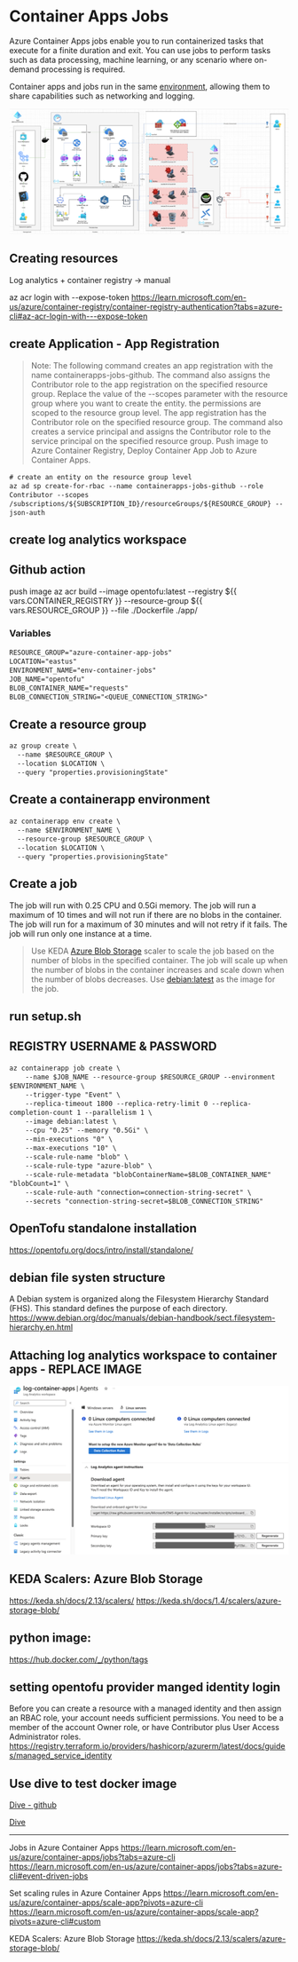 
# Container Apps Jobs
Azure Container Apps jobs enable you to run containerized tasks that execute for a finite duration and exit. You can use jobs to perform tasks such as data processing, machine learning, or any scenario where on-demand processing is required.

Container apps and jobs run in the same [environment](https://learn.microsoft.com/en-us/azure/container-apps/environment), allowing them to share capabilities such as networking and logging.


![Diagram](/assets/container-app-job-diagram.png)

## Creating resources
Log analytics + container registry -> manual


az acr login with --expose-token
https://learn.microsoft.com/en-us/azure/container-registry/container-registry-authentication?tabs=azure-cli#az-acr-login-with---expose-token


## create Application - App Registration
> Note: The following command creates an app registration with the name containerapps-jobs-github. The command also assigns the Contributor role to the app registration on the specified resource group. Replace the value of the --scopes parameter with the resource group where you want to create the entity.
> the permissions are scoped to the resource group level. The app registration has the Contributor role on the specified resource group. The command also creates a service principal and assigns the Contributor role to the service principal on the specified resource group.
> Push image to Azure Container Registry, Deploy Container App Job to Azure Container Apps.


```
# create an entity on the resource group level
az ad sp create-for-rbac --name containerapps-jobs-github --role Contributor --scopes /subscriptions/${SUBSCRIPTION_ID}/resourceGroups/${RESOURCE_GROUP} --json-auth
```

## create log analytics workspace



## Github action
push image 
az acr build --image opentofu:latest --registry ${{ vars.CONTAINER_REGISTRY }} --resource-group ${{ vars.RESOURCE_GROUP }} --file ./Dockerfile ./app/


### Variables
```
RESOURCE_GROUP="azure-container-app-jobs"
LOCATION="eastus"
ENVIRONMENT_NAME="env-container-jobs"
JOB_NAME="opentofu"
BLOB_CONTAINER_NAME="requests"
BLOB_CONNECTION_STRING="<QUEUE_CONNECTION_STRING>"
```


## Create a resource group
```
az group create \
  --name $RESOURCE_GROUP \
  --location $LOCATION \
  --query "properties.provisioningState"
```

## Create a containerapp environment
```
az containerapp env create \
  --name $ENVIRONMENT_NAME \
  --resource-group $RESOURCE_GROUP \
  --location $LOCATION \
  --query "properties.provisioningState"
```

## Create a job

The job will run with 0.25 CPU and 0.5Gi memory. The job will run a maximum of 10 times and will not run if there are no blobs in the container. The job will run for a maximum of 30 minutes and will not retry if it fails. The job will run only one instance at a time.

> Use KEDA [Azure Blob Storage](https://keda.sh/docs/1.4/scalers/azure-storage-blob/) scaler to scale the job based on the number of blobs in the specified container. The job will scale up when the number of blobs in the container increases and scale down when the number of blobs decreases.
> Use [debian:latest](https://hub.docker.com/_/debian) as the image for the job. 


## run setup.sh

## REGISTRY USERNAME & PASSWORD


```
az containerapp job create \
    --name $JOB_NAME --resource-group $RESOURCE_GROUP --environment $ENVIRONMENT_NAME \
    --trigger-type "Event" \
    --replica-timeout 1800 --replica-retry-limit 0 --replica-completion-count 1 --parallelism 1 \
    --image debian:latest \
    --cpu "0.25" --memory "0.5Gi" \
    --min-executions "0" \
    --max-executions "10" \
    --scale-rule-name "blob" \
    --scale-rule-type "azure-blob" \
    --scale-rule-metadata "blobContainerName=$BLOB_CONTAINER_NAME" "blobCount=1" \
    --scale-rule-auth "connection=connection-string-secret" \
    --secrets "connection-string-secret=$BLOB_CONNECTION_STRING"
```


## OpenTofu standalone installation
https://opentofu.org/docs/intro/install/standalone/



## debian file systen structure
A Debian system is organized along the Filesystem Hierarchy Standard (FHS). This standard defines the purpose of each directory.
https://www.debian.org/doc/manuals/debian-handbook/sect.filesystem-hierarchy.en.html


## Attaching log analytics workspace to container apps - REPLACE IMAGE
![Log Analithics Workspace Key](/assets/log-analytics-workspace-keys.png)


## KEDA Scalers: Azure Blob Storage
https://keda.sh/docs/2.13/scalers/
https://keda.sh/docs/1.4/scalers/azure-storage-blob/


## python image:
https://hub.docker.com/_/python/tags


## setting opentofu provider manged identity login
Before you can create a resource with a managed identity and then assign an RBAC role, your account needs sufficient permissions. You need to be a member of the account Owner role, or have Contributor plus User Access Administrator roles.
https://registry.terraform.io/providers/hashicorp/azurerm/latest/docs/guides/managed_service_identity


## Use dive to test docker image

[Dive - github](https://github.com/wagoodman/dive)

[Dive](https://github.com/wagoodman/dive/raw/main/.data/demo.gif)



---


Jobs in Azure Container Apps
https://learn.microsoft.com/en-us/azure/container-apps/jobs?tabs=azure-cli
https://learn.microsoft.com/en-us/azure/container-apps/jobs?tabs=azure-cli#event-driven-jobs


Set scaling rules in Azure Container Apps
https://learn.microsoft.com/en-us/azure/container-apps/scale-app?pivots=azure-cli
https://learn.microsoft.com/en-us/azure/container-apps/scale-app?pivots=azure-cli#custom


KEDA Scalers: Azure Blob Storage
https://keda.sh/docs/2.13/scalers/azure-storage-blob/



